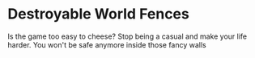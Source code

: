# Destroyable World Fences
Is the game too easy to cheese? Stop being a casual and make your life harder. You won't be safe anymore inside those fancy walls
